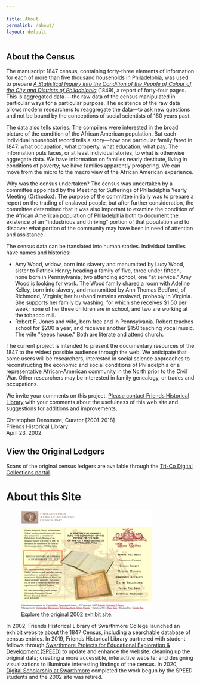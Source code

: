 ```yaml
---

title: About
permalink: /about/
layout: default
---
```


<div class="row"> <h2>About the Census </h2>
</div>

<!--Add project intro-->
<div class="row" markdown="1">

The manuscript 1847 census, containing forty-three elements of information for each of more than five thousand households in Philadelphia, was used to prepare <a href="https://raw.githubusercontent.com/swat-ds/datasets/main/1847census/paac1847censusreport.pdf"><em>A Statistical Inquiry into the Condition of the People of Colour of the City and Districts of Philadelphia</em></a> (1849), a report of forty-four pages. This is aggregated data-—the raw data of the census manipulated in particular ways for a particular purpose. The existence of the raw data allows modern researchers to reaggregate the data—to ask new questions and not be bound by the conceptions of social scientists of 160 years past.

The data also tells stories. The compilers were interested in the broad picture of the condition of the African American population. But each individual household record tells a story—how one particular family fared in 1847: what occupation, what property, what education, what pay. The information puts faces, or at least individual stories, to what is otherwise aggregate data. We have information on families nearly destitute, living in conditions of poverty; we have families apparently prospering. We can move from the micro to the macro view of the African American experience.

 Why was the census undertaken? The census was undertaken by a committee appointed by the Meeting for Sufferings of Philadelphia Yearly Meeting (Orthodox). The purpose of the committee initially was to prepare a report on the trading of enslaved people, but after further consideration, the committee determined that it was also important to examine the condition of the African American population of Philadelphia both to document the existence of an "industrious and thriving" portion of that population and to discover what portion of the community may have been in need of attention and assistance.

 The census data can be translated into human stories. Individual families have names and histories:

 - Amy Wood, widow, born into slavery and manumitted by Lucy Wood, sister to Patrick Henry; heading a family of five, three under fifteen, none born in Pennsylvania; two attending school, one "at service." Amy Wood is looking for work. The Wood family shared a room with Adeline Kelley, born into slavery, and manumitted by Ann Thomas Bedford, of Richmond, Virginia; her husband remains enslaved, probably in Virginia. She supports her family by washing, for which she receives $1.50 per week; none of her three children are in school, and two are working at the tobacco mill.
 - Robert F. Jones and wife, born free and in Pennsylvania. Robert teaches school for $200 a year, and receives another $150 teaching vocal music. The wife "keeps house." Both are literate and attend church.

The current project is intended to present the documentary resources of the 1847 to the widest possible audience through the web. We anticipate that some users will be researchers, interested in social science approaches to reconstructing the economic and social conditions of Philadelphia or a representative African-American community in the North prior to the Civil War. Other researchers may be interested in family genealogy, or trades and occupations.

We invite your comments on this project. [Please contact Friends Historical Library](http://www.swarthmore.edu/Library/friends) with your comments about the usefulness of this web site and suggestions for additions and improvements.
</div>

<div class="row" markdown="1">

Christopher Densmore, Curator [2001-2018]  
Friends Historical Library  
April 23, 2002
</div>

<div class="row"> <h2>View the Original Ledgers</h2></div>

<div class="row" markdown="1">
Scans of the original census ledgers are available through the <a href="https://digitalcollections.tricolib.brynmawr.edu/collections/philadelphia-african-american-census-1847">Tri-Co Digital Collections portal</a>.
</div>

<div class="row"> <h1>About this Site</h1></div>

<figure class="figure">
  <a href="https://web.archive.org/web/20190421015959/https://www.swarthmore.edu/Library/friends/paac1847/main.html"><img src="../assets/img/oldweb.jpg" class="img-thumbnail rounded" alt="2002 Exhibit Site Webpage" />
  <figcaption class="figure-caption">Explore the original 2002 exhibit site.</figcaption>
   </a>
</figure>

<div class="row" markdown="1">

 In 2002, Friends Historical Library of Swarthmore College launched an exhibit website about the 1847 Census, including a searchable database of census entries. In 2019, Friends Historical Library partnered with student fellows through [Swarthmore Projects for Educational Exploration & Development (SPEED)](https://www.swarthmore.edu/its/swarthmore-projects-educational-exploration-and-development-speed-program) to update and enhance the website: cleaning up the original data; creating a more accessible, interactive website; and designing visualizations to illuminate interesting findings of the census. In 2020, [Digital Scholarship at Swarthmore](https://www.swarthmore.edu/libraries/digital-scholarship) completed the work begun by the SPEED students and the 2002 site was retired.

</div>

